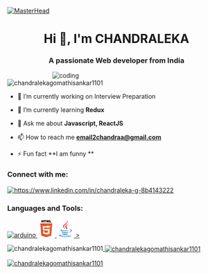 [![MasterHead](https://webcoder.co.in/wp-content/uploads/2021/04/website.gif)](https://CHANDRALEKAGOMATHISANKAR1101.io)
<h1 align="center">Hi 👋, I'm CHANDRALEKA</h1>
<h3 align="center">A passionate Web developer from India</h3>
<img align="right" alt="coding" width="400" src="https://mir-s3-cdn-cf.behance.net/project_modules/disp/601014116770475.6068beff4640a.gif">

<p align="left"> <img src="https://komarev.com/ghpvc/?username=chandralekagomathisankar1101&label=Profile%20views&color=0e75b6&style=flat" alt="chandralekagomathisankar1101" /> </p>

- 🔭 I’m currently working on Interview Preparation

- 🌱 I’m currently learning **Redux**

- 💬 Ask me about **Javascript, ReactJS**

- 📫 How to reach me **email2chandraa@gmail.com**

- ⚡ Fun fact **I am funny **

<h3 align="left">Connect with me:</h3>
<p align="left">
<a href="https://www.linkedin.com/in/chandraleka-g-8b4143222" target="blank"><img align="center" src="https://www.google.com/url?sa=i&url=https%3A%2F%2Fwww.logo.wine%2Flogo%2FReact_%2528web_framework%2529&psig=AOvVaw1ZAX1QC-QFTsdPtC3-ibPM&ust=1724933545373000&source=images&cd=vfe&opi=89978449&ved=0CBQQjRxqFwoTCICsiq7Ul4gDFQAAAAAdAAAAABAE" alt="https://www.linkedin.com/in/chandraleka-g-8b4143222" height="30" width="40" /></a>
</p>

<h3 align="left">Languages and Tools:</h3>
<p align="left"> <a href="https://www.arduino.cc/" target="_blank" rel="noreferrer"> <img src="https://www.google.com/url?sa=i&url=https%3A%2F%2Fwww.logo.wine%2Flogo%2FReact_%2528web_framework%2529&psig=AOvVaw1ZAX1QC-QFTsdPtC3-ibPM&ust=1724933545373000&source=images&cd=vfe&opi=89978449&ved=0CBQQjRxqFwoTCICsiq7Ul4gDFQAAAAAdAAAAABAE" alt="arduino" width="40" height="40"/> </a> <a href="https://www.w3.org/html/" target="_blank" rel="noreferrer">
  <img src="https://raw.githubusercontent.com/devicons/devicon/master/icons/html5/html5-original-wordmark.svg" alt="html5" width="40" height="40"/> </a> 
<a href="https://www.java.com" target="_blank" rel="noreferrer"> <img src="https://raw.githubusercontent.com/devicons/devicon/master/icons/java/java-original.svg" alt="java" width="40" height="40"/> </a> <a href="https://www.mysql.com/" target="_blank" rel="noreferrer"> >  </p>

<p><img align="left" src="https://github-readme-stats.vercel.app/api/top-langs?username=chandralekagomathisankar1101&show_icons=true&locale=en&layout=compact" alt="chandralekagomathisankar1101" /></p>

<p>&nbsp;<img align="center" src="https://github-readme-stats.vercel.app/api?username=chandralekagomathisankar1101&show_icons=true&locale=en" alt="chandralekagomathisankar1101" /></p>

<p><img align="center" src="https://github-readme-streak-stats.herokuapp.com/?user=chandralekagomathisankar1101&" alt="chandralekagomathisankar1101" /></p>
